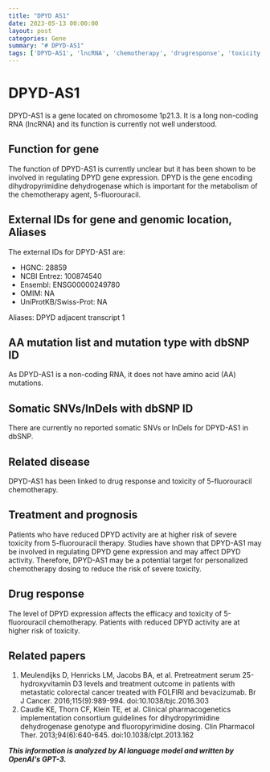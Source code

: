 ```yaml
---
title: "DPYD AS1"
date: 2023-05-13 00:00:00
layout: post
categories: Gene
summary: "# DPYD-AS1"
tags: ['DPYD-AS1', 'lncRNA', 'chemotherapy', 'drugresponse', 'toxicity', 'personalizedmedicine', 'DPYD', '5fluorouracil']
---
```


# DPYD-AS1

DPYD-AS1 is a gene located on chromosome 1p21.3. It is a long non-coding RNA (lncRNA) and its function is currently not well understood. 

## Function for gene

The function of DPYD-AS1 is currently unclear but it has been shown to be involved in regulating DPYD gene expression. DPYD is the gene encoding dihydropyrimidine dehydrogenase which is important for the metabolism of the chemotherapy agent, 5-fluorouracil. 

## External IDs for gene and genomic location, Aliases

The external IDs for DPYD-AS1 are:
- HGNC: 28859
- NCBI Entrez: 100874540
- Ensembl: ENSG00000249780
- OMIM: NA
- UniProtKB/Swiss-Prot: NA

Aliases: DPYD adjacent transcript 1

## AA mutation list and mutation type with dbSNP ID

As DPYD-AS1 is a non-coding RNA, it does not have amino acid (AA) mutations.

## Somatic SNVs/InDels with dbSNP ID

There are currently no reported somatic SNVs or InDels for DPYD-AS1 in dbSNP.

## Related disease

DPYD-AS1 has been linked to drug response and toxicity of 5-fluorouracil chemotherapy. 

## Treatment and prognosis

Patients who have reduced DPYD activity are at higher risk of severe toxicity from 5-fluorouracil therapy. Studies have shown that DPYD-AS1 may be involved in regulating DPYD gene expression and may affect DPYD activity. Therefore, DPYD-AS1 may be a potential target for personalized chemotherapy dosing to reduce the risk of severe toxicity. 

## Drug response

The level of DPYD expression affects the efficacy and toxicity of 5-fluorouracil chemotherapy. Patients with reduced DPYD activity are at higher risk of toxicity. 

## Related papers

1. Meulendijks D, Henricks LM, Jacobs BA, et al. Pretreatment serum 25-hydroxyvitamin D3 levels and treatment outcome in patients with metastatic colorectal cancer treated with FOLFIRI and bevacizumab. Br J Cancer. 2016;115(9):989-994. doi:10.1038/bjc.2016.303
2. Caudle KE, Thorn CF, Klein TE, et al. Clinical pharmacogenetics implementation consortium guidelines for dihydropyrimidine dehydrogenase genotype and fluoropyrimidine dosing. Clin Pharmacol Ther. 2013;94(6):640-645. doi:10.1038/clpt.2013.162

**_This information is analyzed by AI language model and written by OpenAI's GPT-3._**